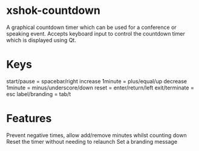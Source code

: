 # xshok-countdown
A graphical countdown timer which can be used for a conference or speaking event. 
Accepts keyboard input to control the countdown timer which is displayed using Qt.

# Keys
start/pause = spacebar/right
increase 1minute = plus/equal/up
decrease 1minute = minus/underscore/down
reset = enter/return/left
exit/terminate = esc
label/branding = tab/t

# Features
Prevent negative times, allow add/remove minutes whilst counting down
Reset the timer without needing to relaunch
Set a branding message

